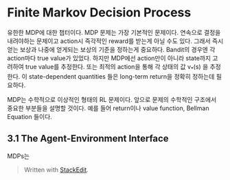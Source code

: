 # Finite Markov Decision Process

유한한 MDP에 대한 챕터이다. 
MDP 문제는 가장 기본적인 문제이다. 
연속으로 결정을 내려야하는 문제이고 action시 즉각적인 reward를 받는게 아닐 수도 있다. 
그래서 즉시 얻는 보상과 나중에 얻게되는 보상의 기준을 정하는게 중요하다. Bandit의 경우엔 각 action마다 true value가 있었다. 하지만 MDP에선 action만이 아니라 state까지 고려하여 true value를 추정한다. 또는 최적의 action을 통해 각 상태의 값 v<sub>*</sub>(s) 을 추정한다. 이 state-dependent quantities 들은 long-term return을 정확히 정하는데 필요하다.

MDP는 수학적으로 이상적인 형태의 RL 문제이다. 앞으로 문제의 수학적인 구조에서 중요한 부분들을 설명할 것이다.
예를 들어 return이나 value function, Bellman Equation 들이다.

## 3.1 The Agent-Environment Interface

MDPs는 

> Written with [StackEdit](https://stackedit.io/).
<!--stackedit_data:
eyJoaXN0b3J5IjpbLTEwNTgxNzY2NTQsMjcxOTY4MzQ1LC0xNz
cwNDQzNzksLTEyODE0MDE5NzAsNjg2NDIwMzIwLDc2MDE2NDM3
MywtMjE3NTgwMzE3XX0=
-->
